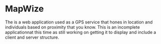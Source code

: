# MapWize

The is a web application used as a GPS service that hones in location and individuals based on proximity that you know. This is an incomplete applicationnat this time as still working on getting it to display and include a client and server structure.
